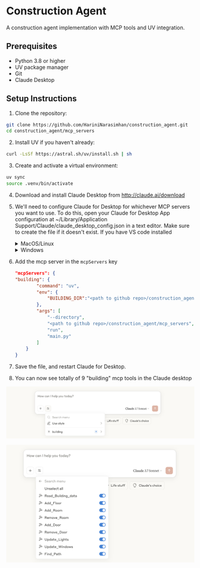 # Construction Agent 

A construction agent implementation with MCP tools and UV integration.

## Prerequisites

- Python 3.8 or higher
- UV package manager
- Git
- Claude Desktop

## Setup Instructions

1. Clone the repository:
```bash
git clone https://github.com/HariniNarasimhan/construction_agent.git
cd construction_agent/mcp_servers
```

2. Install UV if you haven't already:
```bash
curl -LsSf https://astral.sh/uv/install.sh | sh
```

3. Create and activate a virtual environment:
```bash
uv sync
source .venv/bin/activate
```
4. Download and install Claude Desktop from http://claude.ai/download

5. We'll need to configure Claude for Desktop for whichever MCP servers you want to use. To do this, open your Claude for Desktop App configuration at ~/Library/Application Support/Claude/claude_desktop_config.json in a text editor. Make sure to create the file if it doesn't exist. If you have VS code installed

    <details>
    <summary>MacOS/Linux</summary>
    
    ```bash
    code ~/Library/Application\ Support/Claude/claude_desktop_config.json
    ```
    </details>

    <details>
    <summary>Windows</summary>

    ```bash 
    code $env:AppData\Claude\claude_desktop_config.json
    ```
    </details>

6. Add the mcp server in the ```mcpServers``` key
    ```json
    "mcpServers": {
    "building": {
            "command": "uv",
            "env": {
                "BUILDING_DIR":"<path to github repo>/construction_agent/building_data"
            },
            "args": [
                "--directory",
                "<path to github repo>/construction_agent/mcp_servers",
                "run",
                "main.py"
            ]
        }
    }
    ```

7. Save the file, and restart Claude for Desktop.

8. You can now see totally of 9 "building" mcp tools in the Claude desktop

![Claude MCP Integration](assets/calude_mcp.png)

![Tools List](assets/tools_list.png)

